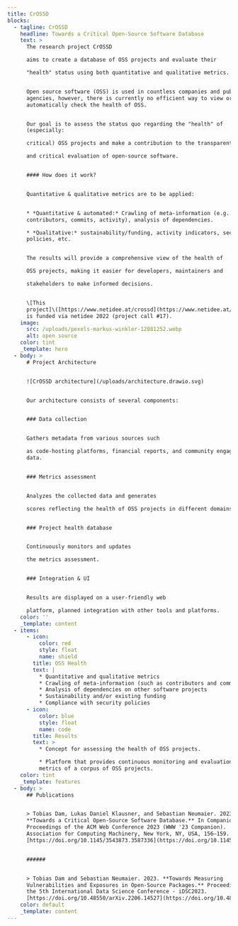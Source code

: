```yaml
---
title: CrOSSD
blocks:
  - tagline: CrOSSD
    headline: Towards a Critical Open-Source Software Database
    text: >
      The research project CrOSSD

      aims to create a database of OSS projects and evaluate their

      "health" status using both quantitative and qualitative metrics.


      Open source software (OSS) is used in countless companies and public
      agencies, however, there is currently no efficient way to view or
      automatically check the health of OSS.


      Our goal is to assess the status quo regarding the "health" of
      (especially:

      critical) OSS projects and make a contribution to the transparent

      and critical evaluation of open-source software.


      #### How does it work?


      Quantitative & qualitative metrics are to be applied:


      * *Quantitative & automated:* Crawling of meta-information (e.g.
      contributors, commits, activity), analysis of dependencies.

      * *Qualitative:* sustainability/funding, activity indicators, security
      policies, etc.


      The results will provide a comprehensive view of the health of

      OSS projects, making it easier for developers, maintainers and

      stakeholders to make informed decisions.


      \[This
      project]\([https://www.netidee.at/crossd](https://www.netidee.at/crossd))
      is funded via netidee 2022 (project call #17).
    image:
      src: /uploads/pexels-markus-winkler-12081252.webp
      alt: open source
    color: tint
    _template: hero
  - body: >
      # Project Architecture


      ![CrOSSD architecture](/uploads/architecture.drawio.svg)


      Our architecture consists of several components:


      ### Data collection


      Gathers metadata from various sources such

      as code-hosting platforms, financial reports, and community engagement
      data.


      ### Metrics assessment


      Analyzes the collected data and generates

      scores reflecting the health of OSS projects in different domains.


      ### Project health database


      Continuously monitors and updates

      the metrics assessment.


      ### Integration & UI


      Results are displayed on a user-friendly web

      platform, planned integration with other tools and platforms.
    color: ''
    _template: content
  - items:
      - icon:
          color: red
          style: float
          name: shield
        title: OSS Health
        text: |
          * Quantitative and qualitative metrics
          * Crawling of meta-information (such as contributors and commits)
          * Analysis of dependencies on other software projects
          * Sustainability and/or existing funding
          * Compliance with security policies
      - icon:
          color: blue
          style: float
          name: code
        title: Results
        text: >
          * Concept for assessing the health of OSS projects.

          * Platform that provides continuous monitoring and evaluation of the
          metrics of a corpus of OSS projects.
    color: tint
    _template: features
  - body: >
      ## Publications


      > Tobias Dam, Lukas Daniel Klausner, and Sebastian Neumaier. 2023.
      **Towards a Critical Open-Source Software Database.** In Companion
      Proceedings of the ACM Web Conference 2023 (WWW '23 Companion).
      Association for Computing Machinery, New York, NY, USA, 156–159.
      [https://doi.org/10.1145/3543873.3587336](https://doi.org/10.1145/3543873.3587336)


      ######


      > Tobias Dam and Sebastian Neumaier. 2023. **Towards Measuring
      Vulnerabilities and Exposures in Open-Source Packages.** Proceedings of
      the 5th International Data Science Conference - iDSC2023.
      [https://doi.org/10.48550/arXiv.2206.14527](https://doi.org/10.48550/arXiv.2206.14527)
    color: default
    _template: content
---
```


